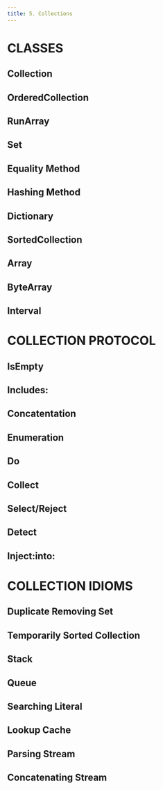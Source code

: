 ```yaml
---
title: 5. Collections
---
```


# CLASSES

## Collection
## OrderedCollection
## RunArray
## Set
## Equality Method
## Hashing Method
## Dictionary
## SortedCollection
## Array
## ByteArray
## Interval

# COLLECTION PROTOCOL

## IsEmpty
## Includes:
## Concatentation
## Enumeration
## Do
## Collect
## Select/Reject
## Detect
## Inject:into:

# COLLECTION IDIOMS

## Duplicate Removing Set
## Temporarily Sorted Collection
## Stack
## Queue
## Searching Literal
## Lookup Cache
## Parsing Stream
## Concatenating Stream
